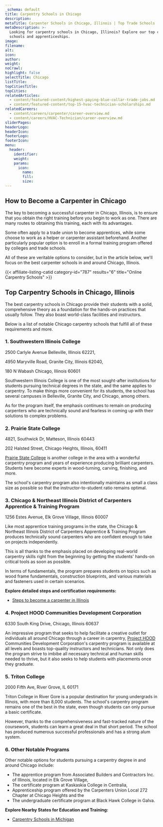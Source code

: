 ```yaml
---
_schema: default
title: Carpentry Schools in Chicago
description:
metaTitle: Carpenter Schools in Chicago, Illinois | Top Trade Schools
metaDescription: >-
  Looking for carpentry schools in Chicago, Illinois? Explore our top carpentry
  schools and apprenticeships.
image:
filename:
alt:
icon:
author:
weight:
noCrawl:
highlight: false
selectTitle: Chicago
listTitle:
topCitiesTitle:
topCities:
relatedArticles:
  - content/featured-content/highest-paying-blue-collar-trade-jobs.md
  - content/featured-content/top-15-hvac-technician-scholarships.md
relatedCareers:
  - content/careers/carpenter/career-overview.md
  - content/careers/HVAC-Technician/career-overview.md
sliderPages:
headerLogo:
headerIcon:
footerLogo:
footerIcon:
menu:
  header:
    identifier:
    weight:
    params:
      icon:
        name:
        fill:
        size:
---
```

## **How to Become** a Carpenter in Chicago

The key to becoming a successful carpenter in Chicago, Illinois, is to ensure that you obtain the right training before you begin to work as one. There are many routes to obtaining this training, each with its advantages.

Some often apply to a trade union to become apprentices, while some choose to work as a helper or carpenter assistant beforehand. Another particularly popular option is to enroll in a formal training program offered by colleges and trade schools.

All of these are veritable options to consider, but in the article below, we'll focus on the best carpenter schools in and around Chicago, Illinois.

{{< affiliate-listing-catid category-id="787" results="6" title="Online Carpentry Schools" >}}

## **Top Carpentry Schools in Chicago, Illinois**

The best carpentry schools in Chicago provide their students with a solid, comprehensive theory as a foundation for the hands-on practices that usually follow. They also boast world-class facilities and instructors.

Below is a list of notable Chicago carpentry schools that fulfill all of these requirements and more.

### 1\. Southwestern Illinois College

2500 Carlyle Avenue Belleville, Illinois 62221,

4950 Maryville Road, Granite City, Illinois 62040,

180 N Wabash Chicago, Illinois 60601

Southwestern Illinois College is one of the most sought-after institutions for students pursuing technical degrees in the state, and the same applies to carpentry. To make things more convenient for its students, the school has several campuses in Belleville, Granite City, and Chicago, among others.

As for the program itself, the emphasis continues to remain on producing carpenters who are technically sound and fearless in coming up with their solutions to complex problems.

### 2\. Prairie State College

4821, Southwick Dr, Matteson, Illinois 60443

202 Halsted Street, Chicago Heights, Illinois, 60411

[Prairie State College](https://prairiestate.edu/) is another college in the area with a wonderful carpentry program and years of experience producing brilliant carpenters. Students here become experts in wood-turning, carving, finishing, and more.

The school's carpentry program also intentionally maintains as small a class size as possible so that the instructor-to-student ratio remains optimal.

### 3\. Chicago & Northeast Illinois District of Carpenters Apprentice & Training Program

1256 Estes Avenue, Elk Grove Village, Illinois 60007

Like most apprentice training programs in the state, the Chicago & Northeast Illinois District of Carpenters Apprentice & Training Program produces technically sound carpenters who are confident enough to take on projects independently.

This is all thanks to the emphasis placed on developing real-world carpentry skills right from the beginning by getting the students' hands-on critical tools as soon as possible.

In terms of fundamentals, the program prepares students on topics such as wood frame fundamentals, construction blueprints, and various materials and fasteners used in certain scenarios.

**Explore detailed steps and certification requirements:**

* [Steps to become a carpenter in Illinois](https://toptradeschools.com/near-you/carpenter/illinois)

### 4\. Project HOOD Communities Development Corporation

6330 South King Drive, Chicago, Illinois 60637

An impressive program that seeks to help facilitate a creative outlet for individuals all around Chicago through a career in carpentry, [Project HOOD](https://www.projecthood.org/) Communities Development Corporation's carpentry program is available at all levels and boasts top-quality instructors and technicians. Not only does the program strive to imbibe all necessary technical and human skills needed to thrive, but it also seeks to help students with placements once they graduate.

### 5\. Triton College

2000 Fifth Ave, River Grove, IL 60171

Triton College in River Gore is a popular destination for young undergrads in Illinois, with more than 8,000 students. The school's carpentry program remains one of the best in the state, even though students can only pursue a basic certificate.

However, thanks to the comprehensiveness and fast-tracked nature of the coursework, students can learn a great deal in that short period. The school has produced numerous successful professionals and has a strong alum system.

### 6\. Other Notable Programs

Other notable options for students pursuing a carpentry degree in and around Chicago include:

* The apprentice program from Associated Builders and Contractors Inc. of Illinois, located in Elk Grove Village,
* The certificate program at Kaskaskia College in Centralia,
* Apprenticeship program offered by the Carpenters Union Local 272 Chapter at Chicago Heights and the
* The undergraduate certificate program at Black Hawk College in Galva.

**Explore Nearby States for Education and Training:**

* [Carpentry Schools in Michigan](https://toptradeschools.com/near-you/carpenter/michigan/)